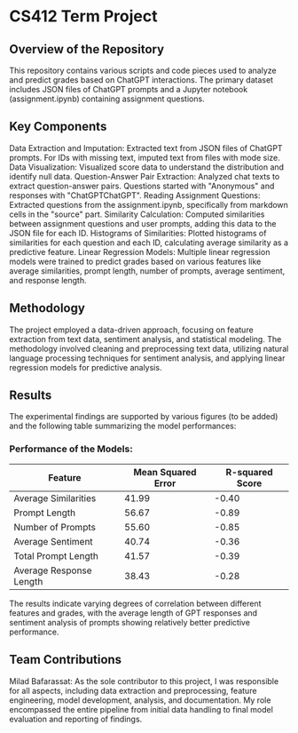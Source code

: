 # CS412 Term Project

## **Overview of the Repository**

This repository contains various scripts and code pieces used to analyze and predict grades based on ChatGPT interactions. The primary dataset includes JSON files of ChatGPT prompts and a Jupyter notebook (assignment.ipynb) containing assignment questions.

## **Key Components**

Data Extraction and Imputation: Extracted text from JSON files of ChatGPT prompts. For IDs with missing text, imputed text from files with mode size.
Data Visualization: Visualized score data to understand the distribution and identify null data.
Question-Answer Pair Extraction: Analyzed chat texts to extract question-answer pairs. Questions started with "Anonymous" and responses with "ChatGPTChatGPT".
Reading Assignment Questions: Extracted questions from the assignment.ipynb, specifically from markdown cells in the "source" part.
Similarity Calculation: Computed similarities between assignment questions and user prompts, adding this data to the JSON file for each ID.
Histograms of Similarities: Plotted histograms of similarities for each question and each ID, calculating average similarity as a predictive feature.
Linear Regression Models: Multiple linear regression models were trained to predict grades based on various features like average similarities, prompt length, number of prompts, average sentiment, and response length.


## **Methodology**

The project employed a data-driven approach, focusing on feature extraction from text data, sentiment analysis, and statistical modeling. The methodology involved cleaning and preprocessing text data, utilizing natural language processing techniques for sentiment analysis, and applying linear regression models for predictive analysis.

## **Results**

The experimental findings are supported by various figures (to be added) and the following table summarizing the model performances:

### **Performance of the Models:**


| Feature                   | Mean Squared Error | R-squared Score |
|---------------------------|--------------------|-----------------|
| Average Similarities      | 41.99              | -0.40           |
| Prompt Length             | 56.67              | -0.89           |
| Number of Prompts         | 55.60              | -0.85           |
| Average Sentiment         | 40.74              | -0.36           |
| Total Prompt Length       | 41.57              | -0.39           |
| Average Response Length   | 38.43              | -0.28           |



The results indicate varying degrees of correlation between different features and grades, with the average length of GPT responses and sentiment analysis of prompts showing relatively better predictive performance.

## **Team Contributions**

Milad Bafarassat: As the sole contributor to this project, I was responsible for all aspects, including data extraction and preprocessing, feature engineering, model development, analysis, and documentation. My role encompassed the entire pipeline from initial data handling to final model evaluation and reporting of findings.

